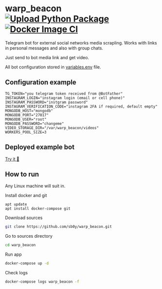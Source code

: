 # warp_beacon [![Upload Python Package](https://github.com/sb0y/warp_beacon/actions/workflows/python-publish.yml/badge.svg)](https://github.com/sb0y/warp_beacon/actions/workflows/python-publish.yml) [![Docker Image CI](https://github.com/sb0y/warp_beacon/actions/workflows/docker-image.yml/badge.svg)](https://github.com/sb0y/warp_beacon/actions/workflows/docker-image.yml) 

Telegram bot for external social networks media scrapling.
Works with links in personal messages and also with group chats.

Just send to bot media link and get video.

All bot configuration stored in [variables.env](https://github.com/sb0y/warp_beacon/blob/main/variables.env) file.

## Configuration example ##

```env
TG_TOKEN="you telegram token received from @BotFather"
INSTAGRAM_LOGIN="instagram login (email or cell phone)"
INSTAGRAM_PASSWORD="instgram password"
INSTAGRAM_VERIFICATION_CODE="instagram 2FA if required, default empty"
MONGODB_HOST="mongodb"
MONGODB_PORT="27017"
MONGODB_USER="root"
MONGODB_PASSWORD="changeme"
VIDEO_STORAGE_DIR="/var/warp_beacon/videos"
WORKERS_POOL_SIZE=3
```
## Deployed example bot ##
[Try it 🚀](https://t.me/anus_sebe_zablokiruy_bot)

## How to run ##
Any Linux machine will suit in.

Install docker and git
```
apt update
apt install docker-compose git
```

Download sources
```bash
git clone https://github.com/sb0y/warp_beacon.git
```
Go to sources directory
```bash
cd warp_beacon
```

Run app
```bash
docker-compose up -d
```

Check logs
```bash
docker-compose logs warp_beacon -f
```
